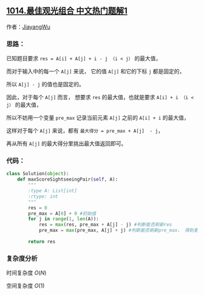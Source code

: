 ## [1014.最佳观光组合 中文热门题解1](https://leetcode.cn/problems/best-sightseeing-pair/solutions/100000/python-jie-fa-by-jiayangwu)

作者：[JiayangWu](https://leetcode.cn/u/JiayangWu)

### 思路：
已知题目要求 `res = A[i] + A[j] + i - j （i < j）` 的最大值，

而对于输入中的每一个 `A[j]` 来说， 它的值 `A[j]` 和它的下标 `j` 都是固定的，

所以 `A[j] - j` 的值也是固定的。

因此，对于每个 `A[j]` 而言， 想要求 `res` 的最大值，也就是要求 `A[i] + i （i < j）` 的最大值，

所以不妨用一个变量 `pre_max` 记录当前元素 `A[j]` 之前的 `A[i] + i` 的最大值，

这样对于每个 `A[j]` 来说，都有 `最大得分 = pre_max + A[j]  - j`，

再从所有 `A[j]` 的最大得分里挑出最大值返回即可。

### 代码：
```python [-Python]
class Solution(object):
    def maxScoreSightseeingPair(self, A):
        """
        :type A: List[int]
        :rtype: int
        """
        res = 0
        pre_max = A[0] + 0 #初始值
        for j in range(1, len(A)):
            res = max(res, pre_max + A[j] - j) #判断能否刷新res
            pre_max = max(pre_max, A[j] + j) #判断能否刷新pre_max， 得到更大的A[i] + i
                
        return res
```
### 复杂度分析
时间复杂度 $O(N)$

空间复杂度 $O(1)$
